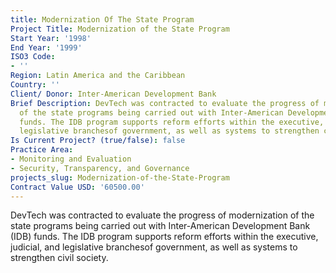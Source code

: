 ```yaml
---
title: Modernization Of The State Program
Project Title: Modernization of the State Program
Start Year: '1998'
End Year: '1999'
ISO3 Code:
- ''
Region: Latin America and the Caribbean
Country: ''
Client/ Donor: Inter-American Development Bank
Brief Description: DevTech was contracted to evaluate the progress of modernization
  of the state programs being carried out with Inter-American Development Bank (IDB)
  funds. The IDB program supports reform efforts within the executive, judicial, and
  legislative branchesof government, as well as systems to strengthen civil society.
Is Current Project? (true/false): false
Practice Area:
- Monitoring and Evaluation
- Security, Transparency, and Governance
projects_slug: Modernization-of-the-State-Program
Contract Value USD: '60500.00'
---
```


DevTech was contracted to evaluate the progress of modernization of the state programs being carried out with Inter-American Development Bank (IDB) funds. The IDB program supports reform efforts within the executive, judicial, and legislative branchesof government, as well as systems to strengthen civil society.
